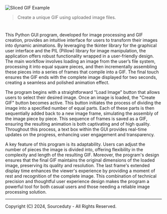 ![Sliced GIF Example](https://github.com/sourceduty/Sliced_GIF_Maker/assets/123030236/abd70052-16e8-4db1-a9de-98f2a113ba55)

> Create a unique GIF using uploaded image files.

#

This Python GUI program, developed for image processing and GIF creation, provides an intuitive interface for users to transform their images into dynamic animations. By leveraging the tkinter library for the graphical user interface and the PIL (Pillow) library for image manipulation, the application offers robust functionality wrapped in a user-friendly design. The main workflow involves loading an image from the user’s file system, processing it into equal square pieces, and then incrementally assembling these pieces into a series of frames that compile into a GIF. The final touch ensures the GIF ends with the complete image displayed for two seconds, creating a seamless and polished animation effect.

The program begins with a straightforward "Load Image" button that allows users to select their desired image. Once an image is loaded, the "Create GIF" button becomes active. This button initiates the process of dividing the image into a specified number of equal parts. Each of these parts is then sequentially added back to a new image frame, simulating the assembly of the image piece by piece. This sequence of frames is saved as a GIF, ensuring the resulting animation is both captivating and of high quality. Throughout this process, a text box within the GUI provides real-time updates on the progress, enhancing user engagement and transparency.

A key feature of this program is its adaptability. Users can adjust the number of pieces the image is divided into, offering flexibility in the complexity and length of the resulting GIF. Moreover, the program's design ensures that the final GIF maintains the original dimensions of the loaded image, preserving its quality and resolution. The last frame's extended display time enhances the viewer's experience by providing a moment of rest and recognition of the complete image. This combination of technical precision and thoughtful user experience design makes the program a powerful tool for both casual users and those needing a reliable image processing solution.

***
Copyright (C) 2024, Sourceduty - All Rights Reserved.
